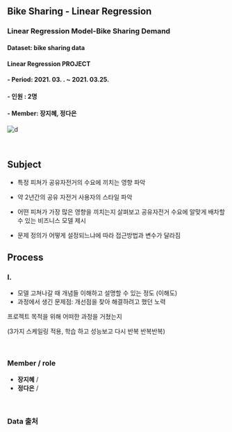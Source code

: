 ## Bike Sharing - Linear Regression 
### Linear Regression Model-Bike Sharing Demand
#### Dataset: bike sharing data

#### Linear Regression PROJECT
#### - Period: 2021. 03. . ~ 2021. 03.25.
#### - 인원 : 2명
#### - Member: 장지혜, 정다은

![d](https://user-images.githubusercontent.com/75402257/112076230-5f5de180-8bbd-11eb-9745-8cb15ad84158.jpg)

<br/>

## Subject

- 특정 피쳐가 공유자전거의 수요에 끼치는 영향 파악
- 약 2년간의 공유 자전거 사용자의 스타일 파악
- 어떤 피쳐가 가장 많은 영향을 끼치는지 살펴보고 공유자전거
  수요에 알맞게 배차할 수 있는 비즈니스 모델 제시


- 문제 정의가 어떻게 설정되느냐에 따라 접근방법과 변수가 달라짐


## Process

### I.

- 모델 고쳐나갈 때 개념들 이해하고 설명할 수 있는 정도 (이해도)
- 과정에서 생긴 문제점: 개선점을 찾아 해결하려고 했던 노력

프로젝트 목적을 위해 어떠한 과정을 거쳤는지 


(3가지 스케일링 적용, 학습 하고 성능보고 다시 반복 반복반복)


<br/>

### Member / role

- **장지혜** /
- **정다은** / 

<br/>



### Data 출처


